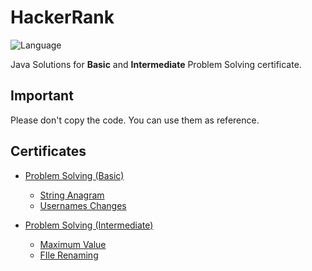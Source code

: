 # HackerRank
![Language](https://img.shields.io/badge/language-Java-red.svg)&nbsp;

Java Solutions for **Basic** and **Intermediate** Problem Solving certificate.

## Important
Please don't copy the code. You can use them as reference.

## Certificates

- [Problem Solving (Basic)](problem-solving-basic)
    - [String Anagram](problem-solving-basic/string-anagram)
    - [Usernames Changes](problem-solving-basic/usernames-changes)
    
 - [Problem Solving (Intermediate)](problem-solving-intermediate)
    - [Maximum Value](problem-solving-intermediate/maximum-value)
    - [FIle Renaming](problem-solving-intermediate/file-renaming)

